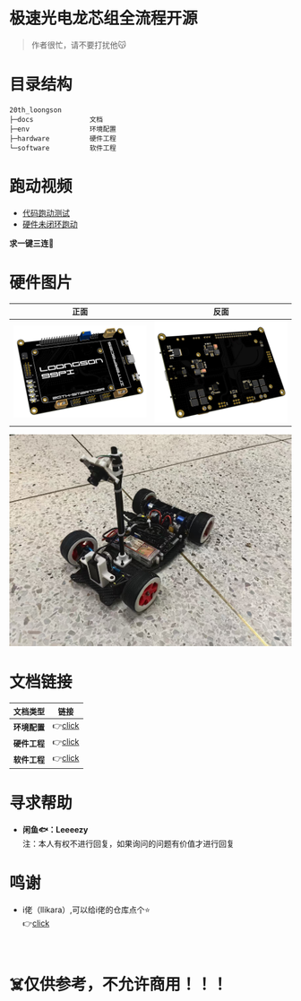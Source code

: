 # 极速光电龙芯组全流程开源
> 作者很忙，请不要打扰他😽

# 目录结构
```
20th_loongson
├─docs              文档
├─env               环境配置
├─hardware          硬件工程
└─software          软件工程
```

# 跑动视频
- [代码跑动测试](https://www.bilibili.com/video/BV1PaX7Y8E8C/)
- [硬件未闭环跑动](https://www.bilibili.com/video/BV1U5R5YwEzK/)

<b>求一键三连🥰</b>

# 硬件图片
|正面 | 反面 |
| :-: | :-: |
| ![PCB反面](./image/493c0340786f1947151023aaa23105f.jpg) | ![PCB反面](./image/48c276ee5528f729b9ae0c044919858.jpg) | 

![车模](./image/4f613b0fe84af2b50a62e62eaa8de65.jpg)

# 文档链接
| 文档类型 | 链接 |
| :-: | :-: |
| <b>环境配置</b> | 👉[click](../env/docs/README.md) |
| <b>硬件工程</b> | 👉[click](../hardware/README.md) |
| <b>软件工程</b> | 👉[click](../env/docs/README.md) |

# 寻求帮助
- <b>闲鱼🐟：Leeeezy</b>
<br>注：本人有权不进行回复，如果询问的问题有价值才进行回复

# 鸣谢
- i佬（llikara）,可以给i佬的仓库点个⭐
<br>👉[click](https://github.com/AirFortressIlikara/ls2k0300_peripheral_library)

# <br>☠️仅供参考，不允许商用！！！


